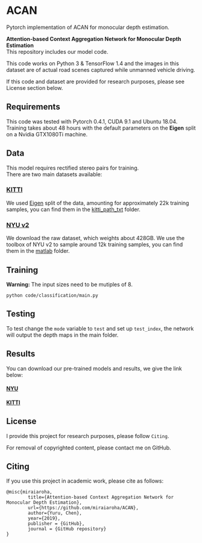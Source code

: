 # ACAN
Pytorch implementation of ACAN for monocular depth estimation.

**Attention-based Context Aggregation Network for Monocular Depth Estimation**  
This repository includes our model code.

This code works on Python 3 & TensorFlow 1.4 and the images in this dataset are of actual road scenes captured while unmanned vehicle driving.

If this code and dataset are provided for research purposes, please see License section below.

## Requirements
This code was tested with Pytorch 0.4.1, CUDA 9.1 and Ubuntu 18.04.  
Training takes about 48 hours with the default parameters on the **Eigen** split on a Nvidia GTX1080Ti machine.  

## Data
This model requires rectified stereo pairs for training.  
There are two main datasets available: 
### [KITTI](http://www.cvlibs.net/datasets/kitti/raw_data.php)
We used [Eigen](https://cs.nyu.edu/~deigen/depth/) split of the data, amounting for approximately 22k training samples, you can find them in the [kitti_path_txt](./kitti_path_txt) folder.  

### [NYU v2](https://cs.nyu.edu/~silberman/datasets/nyu_depth_v2.html)
We download the raw dataset, which weights about 428GB. We use the toolbox of NYU v2 to sample around 12k training samples, you can find them in the [matlab](./matlab) folder.

## Training

**Warning:** The input sizes need to be mutiples of 8. 

```shell
python code/classification/main.py
```

## Testing  
To test change the `mode` variable to `test` and set up `test_index`, the network will output the depth maps in the main folder.

## Results
You can download our pre-trained models and results, we give the link below:
#### [NYU]()

#### [KITTI]()


## License
I provide this project for research purposes, please follow `Citing`.

For removal of copyrighted content, please contact me on GitHub.

## Citing
If you use this project in academic work, please cite as follows:
```
@misc{miraiaroha,
        title={Attention-based Context Aggregation Network for Monocular Depth Estimation},
        url={https://github.com/miraiaroha/ACAN},
        author={Yuru, Chen},
        year={2019},
        publisher = {GitHub},
        journal = {GitHub repository}
}
```
